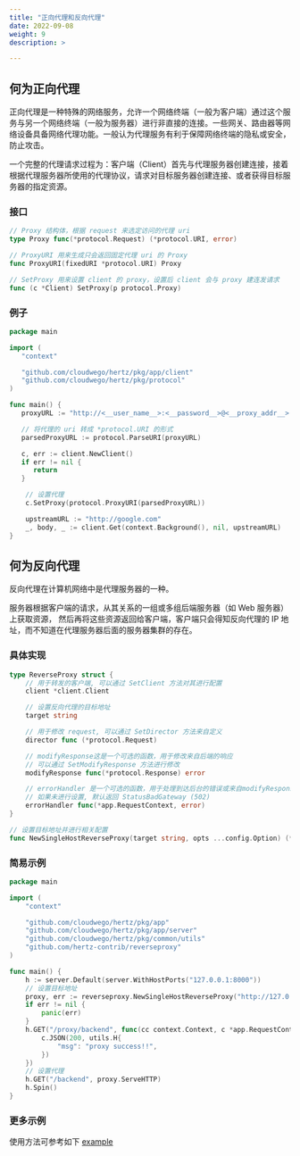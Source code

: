 ```yaml
---
title: "正向代理和反向代理"
date: 2022-09-08
weight: 9
description: >

---
```


## 何为正向代理

正向代理是一种特殊的网络服务，允许一个网络终端（一般为客户端）通过这个服务与另一个网络终端（一般为服务器）进行非直接的连接。一些网关、路由器等网络设备具备网络代理功能。一般认为代理服务有利于保障网络终端的隐私或安全，防止攻击。

一个完整的代理请求过程为：客户端（Client）首先与代理服务器创建连接，接着根据代理服务器所使用的代理协议，请求对目标服务器创建连接、或者获得目标服务器的指定资源。

### 接口

```go
// Proxy 结构体，根据 request 来选定访问的代理 uri
type Proxy func(*protocol.Request) (*protocol.URI, error)

// ProxyURI 用来生成只会返回固定代理 uri 的 Proxy
func ProxyURI(fixedURI *protocol.URI) Proxy

// SetProxy 用来设置 client 的 proxy，设置后 client 会与 proxy 建连发请求
func (c *Client) SetProxy(p protocol.Proxy)
```

### 例子

```go
package main

import (
   "context"

   "github.com/cloudwego/hertz/pkg/app/client"
   "github.com/cloudwego/hertz/pkg/protocol"
)

func main() {
   proxyURL := "http://<__user_name__>:<__password__>@<__proxy_addr__>:<__proxy_port__>"

   // 将代理的 uri 转成 *protocol.URI 的形式
   parsedProxyURL := protocol.ParseURI(proxyURL)

   c, err := client.NewClient()
   if err != nil {
      return
   }

	// 设置代理
	c.SetProxy(protocol.ProxyURI(parsedProxyURL))

	upstreamURL := "http://google.com"
	_, body, _ := client.Get(context.Background(), nil, upstreamURL)
}
```

## 何为反向代理

反向代理在计算机网络中是代理服务器的一种。

服务器根据客户端的请求，从其关系的一组或多组后端服务器（如 Web 服务器）上获取资源，
然后再将这些资源返回给客户端，客户端只会得知反向代理的 IP 地址，而不知道在代理服务器后面的服务器集群的存在。

### 具体实现

```go
type ReverseProxy struct {
    // 用于转发的客户端, 可以通过 SetClient 方法对其进行配置
    client *client.Client

    // 设置反向代理的目标地址
    target string

    // 用于修改 request, 可以通过 SetDirector 方法来自定义
    director func (*protocol.Request)

    // modifyResponse这是一个可选的函数，用于修改来自后端的响应
    // 可以通过 SetModifyResponse 方法进行修改
    modifyResponse func(*protocol.Response) error

    // errorHandler 是一个可选的函数，用于处理到达后台的错误或来自modifyResponse的错误。
    // 如果未进行设置, 默认返回 StatusBadGateway (502)
    errorHandler func(*app.RequestContext, error)
}

// 设置目标地址并进行相关配置
func NewSingleHostReverseProxy(target string, opts ...config.Option) (*reverseProxy, error)
```

### 简易示例

```go
package main

import (
	"context"

	"github.com/cloudwego/hertz/pkg/app"
	"github.com/cloudwego/hertz/pkg/app/server"
	"github.com/cloudwego/hertz/pkg/common/utils"
	"github.com/hertz-contrib/reverseproxy"
)

func main() {
	h := server.Default(server.WithHostPorts("127.0.0.1:8000"))
	// 设置目标地址
	proxy, err := reverseproxy.NewSingleHostReverseProxy("http://127.0.0.1:8000/proxy")
	if err != nil {
		panic(err)
	}
	h.GET("/proxy/backend", func(cc context.Context, c *app.RequestContext) {
		c.JSON(200, utils.H{
			"msg": "proxy success!!",
		})
	})
	// 设置代理
	h.GET("/backend", proxy.ServeHTTP)
	h.Spin()
}
```

### 更多示例

使用方法可参考如下 [example](https://github.com/cloudwego/hertz-examples/tree/main/reverseproxy)
